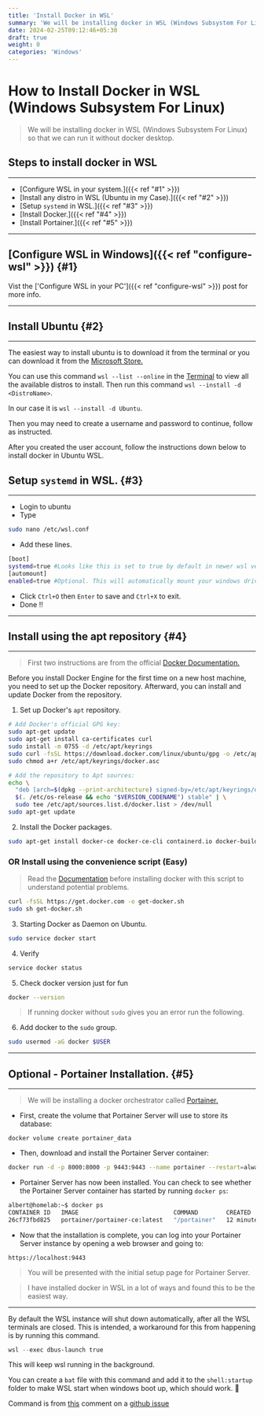 ```yaml
---
title: 'Install Docker in WSL'
summary: 'We will be installing docker in WSL (Windows Subsystem For Linux) so that we can run it without docker desktop.'
date: 2024-02-25T09:12:46+05:30
draft: true
weight: 0
categories: 'Windows'
---
```


# How to Install Docker in WSL (Windows Subsystem For Linux)

> We will be installing docker in WSL (Windows Subsystem For Linux) so that we can run it without docker desktop.

## Steps to install docker in WSL

---

* [Configure WSL in your system.]({{< ref "#1" >}})
* [Install any distro in WSL (Ubuntu in my Case).]({{< ref "#2" >}})
* [Setup `systemd` in WSL.]({{< ref "#3" >}})
* [Install Docker.]({{< ref "#4" >}})
* [Install Portainer.]({{< ref "#5" >}})

---

## [Configure WSL in Windows]({{< ref "configure-wsl" >}}) {#1}

Vist the ['Configure WSL in your PC']({{< ref "configure-wsl" >}}) post for more info. 

---

## Install Ubuntu {#2}

---

The easiest way to install ubuntu is to download it from the terminal or you can download it from the [Microsoft Store.](https://apps.microsoft.com/detail/9pdxgncfsczv?hl=en-us&gl=IN)

You can use this command `wsl --list --online` in the [Terminal](https://apps.microsoft.com/detail/9n0dx20hk701?rtc=1&hl=en-in&gl=IN) to view all the available distros to install. Then run this command `wsl --install -d <DistroName>`.

In our case it is `wsl --install -d Ubuntu`.

Then you may need to create a username and password to continue, follow as instructed.

After you created the user account, follow the instructions down below to install docker in Ubuntu WSL.

## Setup `systemd` in WSL. {#3}

---

* Login to ubuntu
* Type

```bash
sudo nano /etc/wsl.conf
```

* Add these lines.

```bash
[boot]
systemd=true #Looks like this is set to true by default in newer wsl versions.
[automount]
enabled=true #Optional. This will automatically mount your windows drives to the /mnt/ path.
```

* Click `Ctrl+O` then `Enter` to save and `Ctrl+X` to exit.
* Done !!

---

## Install using the apt repository {#4}

---

> First two instructions are from the official [Docker Documentation.](https://docs.docker.com/engine/install/ubuntu/#install-using-the-repository)

Before you install Docker Engine for the first time on a new host machine, you need to set up the Docker repository. Afterward, you can install and update Docker from the repository.

1. Set up Docker's `apt` repository.

```bash
# Add Docker's official GPG key:
sudo apt-get update
sudo apt-get install ca-certificates curl
sudo install -m 0755 -d /etc/apt/keyrings
sudo curl -fsSL https://download.docker.com/linux/ubuntu/gpg -o /etc/apt/keyrings/docker.asc
sudo chmod a+r /etc/apt/keyrings/docker.asc

# Add the repository to Apt sources:
echo \
  "deb [arch=$(dpkg --print-architecture) signed-by=/etc/apt/keyrings/docker.asc] https://download.docker.com/linux/ubuntu \
  $(. /etc/os-release && echo "$VERSION_CODENAME") stable" | \
  sudo tee /etc/apt/sources.list.d/docker.list > /dev/null
sudo apt-get update
```

2. Install the Docker packages.

```bash
sudo apt-get install docker-ce docker-ce-cli containerd.io docker-buildx-plugin docker-compose-plugin
```

### OR Install using the convenience script (Easy)

>Read the [Documentation](https://docs.docker.com/engine/install/ubuntu/#install-using-the-convenience-script) before installing docker with this script to understand potential problems.

```bash
curl -fsSL https://get.docker.com -o get-docker.sh
sudo sh get-docker.sh
```


3. Starting Docker as Daemon on Ubuntu.

```bash
sudo service docker start
```

4. Verify 

```bash
service docker status
```

5. Check docker version just for fun

```bash
docker --version
```

> If running docker without `sudo` gives you an error run the following.

6. Add docker to the `sudo` group.

```bash
sudo usermod -aG docker $USER
```

---

## Optional - Portainer Installation. {#5}

---

> We will be installing a docker orchestrator called [Portainer.](https://www.portainer.io/)

* First, create the volume that Portainer Server will use to store its database:

```bas
docker volume create portainer_data
```

* Then, download and install the Portainer Server container:

```bash
docker run -d -p 8000:8000 -p 9443:9443 --name portainer --restart=always -v /var/run/docker.sock:/var/run/docker.sock -v portainer_data:/data portainer/portainer-ce:latest
```

* Portainer Server has now been installed. You can check to see whether the Portainer Server container has started by running `docker ps`:

```bash
albert@homelab:~$ docker ps
CONTAINER ID   IMAGE                           COMMAND        CREATED          STATUS         PORTS                                                                                            NAMES
26cf73fbd825   portainer/portainer-ce:latest   "/portainer"   12 minutes ago   Up 7 seconds   0.0.0.0:8000->8000/tcp, :::8000->8000/tcp, 0.0.0.0:9443->9443/tcp, :::9443->9443/tcp, 9000/tcp   portainer
```

* Now that the installation is complete, you can log into your Portainer Server instance by opening a web browser and going to:

```http
https://localhost:9443
```

>You will be presented with the initial setup page for Portainer Server.

>I have installed docker in WSL in a lot of ways and found this to be the easiest way.

---

By default the WSL instance will shut down automatically, after all the WSL terminals are closed. This is intended, a workaround for this from happening is by running this command.
```powershell
wsl --exec dbus-launch true
```
This will keep wsl running in the background.

You can create a `bat` file with this command and add it to the `shell:startup` folder to make WSL start when windows boot up, which should work. 🤞

Command is from [this](https://github.com/microsoft/WSL/issues/10138#issuecomment-1593856698) comment on a [github issue](https://github.com/microsoft/WSL/issues/10138)